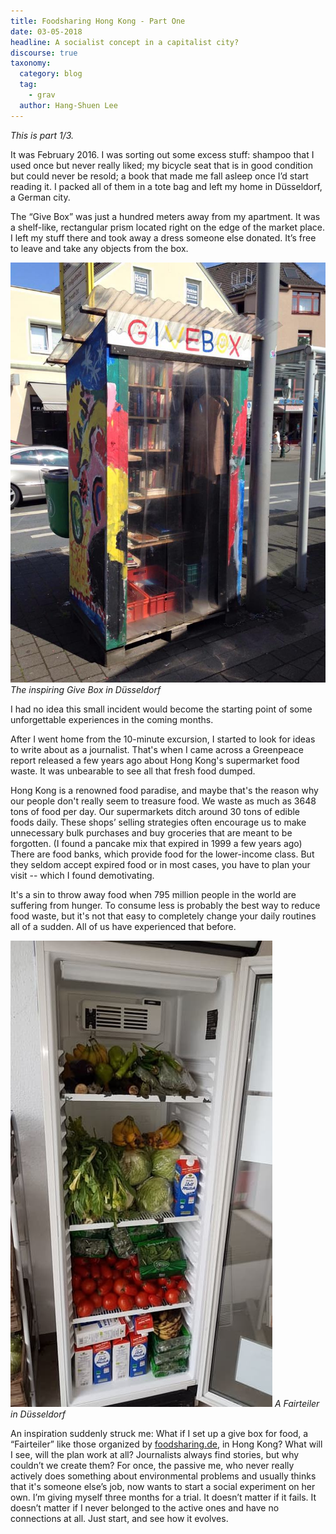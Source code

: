 ```yaml
---
title: Foodsharing Hong Kong - Part One
date: 03-05-2018
headline: A socialist concept in a capitalist city?
discourse: true
taxonomy:
  category: blog
  tag:
    - grav
  author: Hang-Shuen Lee
---
```

*This is part 1/3.*

It was February 2016. I was sorting out some excess stuff: shampoo that I used once but never really liked; my bicycle seat that is in good condition but could never be resold; a book that made me fall asleep once I’d start reading it. I packed all of them in a tote bag and left my home in Düsseldorf, a German city.

The “Give Box” was just a hundred meters away from my apartment. It was a shelf-like, rectangular prism located right on the edge of the market place. I left my stuff there and took away a dress someone else donated. It’s free to leave and take any objects from the box.

![](givebox_dus.jpg) *The inspiring Give Box in Düsseldorf*

I had no idea this small incident would become the starting point of some unforgettable experiences in the coming months.

After I went home from the 10-minute excursion, I started to look for ideas to write about as a journalist. That's when I came across a Greenpeace report released a few years ago about Hong Kong's supermarket food waste. It was unbearable to see all that fresh food dumped.

Hong Kong is a renowned food paradise, and maybe that's the reason why our people don't really seem to treasure food. We waste as much as 3648 tons of food per day. Our supermarkets ditch around 30 tons of edible foods daily. These shops’ selling strategies often encourage us to make unnecessary bulk purchases and buy groceries that are meant to be forgotten. (I found a pancake mix that expired in 1999 a few years ago) There are food banks, which provide food for the lower-income class. But they seldom accept expired food or in most cases, you have to plan your visit -- which I found demotivating.

It's a sin to throw away food when 795 million people in the world are suffering from hunger. To consume less is probably the best way to reduce food waste, but it's not that easy to completely change your daily routines all of a sudden. All of us have experienced that before.

![](fsp_dus.jpg) *A Fairteiler in Düsseldorf*

An inspiration suddenly struck me: What if I set up a give box for food, a “Fairteiler” like those organized by [foodsharing.de](https://foodsharing.de), in Hong Kong? What will I see, will the plan work at all? Journalists always find stories, but why couldn’t we create them? For once, the passive me, who never really actively does something about environmental problems and usually thinks that it's someone else’s job, now wants to start a social experiment on her own. I’m giving myself three months for a trial. It doesn’t matter if it fails. It doesn’t matter if I never belonged to the active ones and have no connections at all. Just start, and see how it evolves.